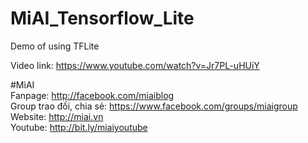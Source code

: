 # MiAI_Tensorflow_Lite
Demo of using TFLite


Video link: https://www.youtube.com/watch?v=Jr7PL-uHUiY

#MìAI <br>
Fanpage: http://facebook.com/miaiblog<br>
Group trao đổi, chia sẻ: https://www.facebook.com/groups/miaigroup<br>
Website: http://miai.vn<br>
Youtube: http://bit.ly/miaiyoutube<br>
